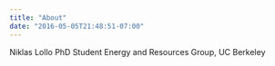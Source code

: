 ```yaml
---
title: "About"
date: "2016-05-05T21:48:51-07:00"
---
```


Niklas Lollo
PhD Student
Energy and Resources Group, UC Berkeley